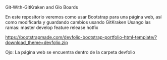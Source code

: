 Git-With-GitKraken and Glo Boards

En este repositorio veremos como usar Bootstrap para una página web, así como modificarla y guardando cambios usando GitKraken
Usango las ramas:
    master
    develop
    feature
    release
    hotfix

https://bootstrapmade.com/devfolio-bootstrap-portfolio-html-template/?download_theme=devfolio.zip


Ojo: La página web se encuentra dentro de la carpeta devfolio

